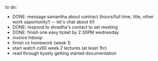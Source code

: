 to do:
- DONE: message samantha about contract (hours/full time, title, other work opportunity!! -- let's chat about it!)
- DONE: respond to shradha's contact to set meeting
- DONE: finish one easy ticket by 2:30PM wednesday
- invoice hiboop
- finish cs homework (week 1)
- start watch cs50 week 2 lectures (at least 1hr)
- read through kysely getting started documentation


